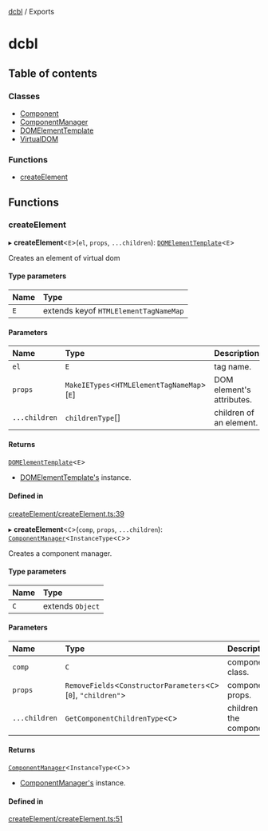[dcbl](README.md) / Exports

# dcbl

## Table of contents

### Classes

- [Component](classes/Component.md)
- [ComponentManager](classes/ComponentManager.md)
- [DOMElementTemplate](classes/DOMElementTemplate.md)
- [VirtualDOM](classes/VirtualDOM.md)

### Functions

- [createElement](modules.md#createelement)

## Functions

### createElement

▸ **createElement**<`E`\>(`el`, `props`, `...children`): [`DOMElementTemplate`](classes/DOMElementTemplate.md)<`E`\>

Creates an element of virtual dom

#### Type parameters

| Name | Type |
| :------ | :------ |
| `E` | extends keyof `HTMLElementTagNameMap` |

#### Parameters

| Name | Type | Description |
| :------ | :------ | :------ |
| `el` | `E` | tag name. |
| `props` | `MakeIETypes`<`HTMLElementTagNameMap`\>[`E`] | DOM element's attributes. |
| `...children` | `childrenType`[] | children of an element. |

#### Returns

[`DOMElementTemplate`](classes/DOMElementTemplate.md)<`E`\>

- [DOMElementTemplate's](classes/DOMElementTemplate.md) instance.

#### Defined in

[createElement/createElement.ts:39](https://github.com/fidyay/dcbl/blob/1a6081b/createElement/createElement.ts#L39)

▸ **createElement**<`C`\>(`comp`, `props`, `...children`): [`ComponentManager`](classes/ComponentManager.md)<`InstanceType`<`C`\>\>

Creates a component manager.

#### Type parameters

| Name | Type |
| :------ | :------ |
| `C` | extends `Object` |

#### Parameters

| Name | Type | Description |
| :------ | :------ | :------ |
| `comp` | `C` | component's class. |
| `props` | `RemoveFields`<`ConstructorParameters`<`C`\>[``0``], ``"children"``\> | component's props. |
| `...children` | `GetComponentChildrenType`<`C`\> | children of the component. |

#### Returns

[`ComponentManager`](classes/ComponentManager.md)<`InstanceType`<`C`\>\>

- [ComponentManager's](classes/ComponentManager.md) instance.

#### Defined in

[createElement/createElement.ts:51](https://github.com/fidyay/dcbl/blob/1a6081b/createElement/createElement.ts#L51)
